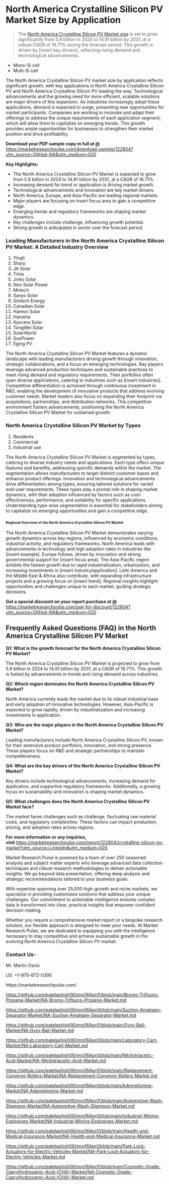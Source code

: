 <h1>North America Crystalline Silicon PV Market&nbsp;Size by Application</h1><blockquote><p>The <a href="https://marketresearchpulse.com/download-sample/122604?utm_source=GitHub-NA&amp;utm_medium=020">North America Crystalline Silicon PV Market size</a> is set to grow significantly from 5.9 billion in 2024 to 14.91 billion by 2031, at a robust CAGR of 16.71% during the forecast period. This growth is driven by [insert key drivers], reflecting rising demand and technological advancements.</p></blockquote><ul><li>Mono-Si cell <li> Multi-Si cell</li></ul><p>The North America Crystalline Silicon PV market size by application reflects significant growth, with key applications in North America Crystalline Silicon PV and North America Crystalline Silicon PV leading the way. Technological advancements and the growing need for more efficient, scalable solutions are major drivers of this expansion. As industries increasingly adopt these applications, demand is expected to surge, presenting new opportunities for market participants. Companies are working to innovate and adapt their offerings to address the unique requirements of each application segment, which will allow them to capitalize on emerging trends. This growth provides ample opportunities for businesses to strengthen their market position and drive profitability.</p><p><strong>Download your PDF sample copy in full at @ </strong><a href="https://marketresearchpulse.com/download-sample/122604?utm_source=GitHub-NA&amp;utm_medium=020">https://marketresearchpulse.com/download-sample/122604?utm_source=GitHub-NA&amp;utm_medium=020</a></p><p><strong>Key Highlights: </strong></p><ul><li>The North America Crystalline Silicon PV Market is expected to grow from 5.9 billion in 2024 to 14.91 billion by 2031, at a CAGR of 16.71%.</li><li>Increasing demand for trend or application is driving market growth.</li><li>Technological advancements and innovation are key market drivers.</li><li>North America, Europe, and Asia-Pacific are leading regional markets.</li><li>Major players are focusing on insert focus area to gain a competitive edge.</li><li>Emerging trends and regulatory frameworks are shaping market dynamics.</li><li>Key challenges include challenge, influencing growth potential.</li><li>Strong growth is anticipated in sector over the forecast period.</li></ul><h3>Leading Manufacturers in the North America Crystalline Silicon PV Market: A Detailed Industry Overview</h3><ol><li>Yingli</li><li>Sharp</li><li>JA Solar</li><li>Trina</li><li>Jinko Solar</li><li>Neo Solar Power</li><li>Motech</li><li>Sanyo Solar</li><li>Gintech Energy</li><li>Canadian Solar</li><li>Hareon Solar</li><li>Hanwha</li><li>Kyocera Solar</li><li>TongWei Solar</li><li>SolarWorld</li><li>SunPower</li><li>Eging PV</li></ol><div class="flex max-w-full flex-col flex-grow"><div class="min-h-8 text-message flex w-full flex-col items-end gap-2 whitespace-normal break-words [.text-message+&amp;]:mt-5" dir="auto" data-message-author-role="assistant" data-message-id="fd8432e4-4910-450d-b182-61b7bfb0a01f" data-message-model-slug="gpt-4o"><div class="flex w-full flex-col gap-1 empty:hidden first:pt-[3px]"><div class="markdown prose w-full break-words dark:prose-invert light"><p>The North America Crystalline Silicon PV Market features a dynamic landscape with leading manufacturers driving growth through innovation, strategic collaborations, and a focus on emerging technologies. Key players leverage advanced production techniques and sustainable practices to meet rising demand and regulatory requirements. Their portfolios often span diverse applications, catering to industries such as [insert industries]. Competitive differentiation is achieved through continuous investment in R&amp;D, enabling the development of innovative products that address evolving customer needs. Market leaders also focus on expanding their footprint via acquisitions, partnerships, and distribution networks. This competitive environment fosters advancements, positioning the North America Crystalline Silicon PV Market for sustained growth.</p></div></div></div></div><h3>North America Crystalline Silicon PV Market by Types</h3><ol><li>Residents <li> Commercial <li> Industrial use</li></ol><div class="flex max-w-full flex-col flex-grow"><div class="min-h-8 text-message flex w-full flex-col items-end gap-2 whitespace-normal break-words [.text-message+&amp;]:mt-5" dir="auto" data-message-author-role="assistant" data-message-id="084470be-0bb7-4664-bddf-5156b4f41249" data-message-model-slug="gpt-4o-mini"><div class="flex w-full flex-col gap-1 empty:hidden first:pt-[3px]"><div class="markdown prose w-full break-words dark:prose-invert light"><p>The North America Crystalline Silicon PV Market is segmented by types, catering to diverse industry needs and applications. Each type offers unique features and benefits, addressing specific demands within the market. The segmentation allows manufacturers to target distinct customer bases and enhance product offerings. Innovation and technological advancements drive differentiation among types, ensuring tailored solutions for varied end-user requirements. These types play a pivotal role in shaping market dynamics, with their adoption influenced by factors such as cost-effectiveness, performance, and suitability for specific applications. Understanding type-wise segmentation is essential for stakeholders aiming to capitalize on emerging opportunities and gain a competitive edge.</p></div></div></div></div><h3><span style="font-size: 11px;">Regional Overview of the North America Crystalline Silicon PV Market</span></h3><div class="flex max-w-full flex-col flex-grow"><div class="min-h-8 text-message flex w-full flex-col items-end gap-2 whitespace-normal break-words [.text-message+&amp;]:mt-5" dir="auto" data-message-author-role="assistant" data-message-id="e9038762-ce64-4e30-91c9-9bd413514231" data-message-model-slug="gpt-4o-mini"><div class="flex w-full flex-col gap-1 empty:hidden first:pt-[3px]"><div class="markdown prose w-full break-words dark:prose-invert light"><p>The North America Crystalline Silicon PV Market demonstrates varying growth dynamics across key regions, influenced by economic conditions, industrial activity, and regulatory frameworks. North America leads with advancements in technology and high adoption rates in industries like [insert example]. Europe follows, driven by innovation and strong governmental support for [insert focus area]. The Asia-Pacific region exhibits the fastest growth due to rapid industrialization, urbanization, and increasing investments in [insert industry/application]. Latin America and the Middle East &amp; Africa also contribute, with expanding infrastructure projects and a growing focus on [insert trend]. Regional insights highlight opportunities and challenges unique to each market, guiding strategic decisions.</p></div></div></div></div><p><strong>Get a special discount on your report purchase at @ </strong><a href="https://marketresearchpulse.com/ask-for-discount/122604?utm_source=GitHub-NA&amp;utm_medium=020">https://marketresearchpulse.com/ask-for-discount/122604?utm_source=GitHub-NA&amp;utm_medium=020</a></p><h2>Frequently Asked Questions (FAQ) in the North America Crystalline Silicon PV Market</h2><p><strong>Q1: What is the growth forecast for the North America Crystalline Silicon PV Market?</strong></p><p>The North America Crystalline Silicon PV Market is projected to grow from 5.9 billion in 2024 to 14.91 billion by 2031, at a CAGR of 16.71%. This growth is fueled by advancements in trends and rising demand across industries.</p><p><strong>Q2: Which region dominates the North America Crystalline Silicon PV Market?</strong></p><p>North America currently leads the market due to its robust industrial base and early adoption of innovative technologies. However, Asia-Pacific is expected to grow rapidly, driven by industrialization and increasing investments in application.</p><p><strong>Q3: Who are the major players in the North America Crystalline Silicon PV Market?</strong></p><p>Leading manufacturers include North America Crystalline Silicon PV, known for their extensive product portfolios, innovation, and strong presence. These players focus on R&amp;D and strategic partnerships to maintain competitiveness.</p><p><strong>Q4: What are the key drivers of the North America Crystalline Silicon PV Market?</strong></p><p>Key drivers include technological advancements, increasing demand for application, and supportive regulatory frameworks. Additionally, a growing focus on sustainability and innovation is shaping market dynamics.</p><p><strong>Q5: What challenges does the North America Crystalline Silicon PV Market face?</strong></p><p>The market faces challenges such as challenge, fluctuating raw material costs, and regulatory complexities. These factors can impact production, pricing, and adoption rates across regions.</p><p><strong>For more information or any inquiries, visit&nbsp;</strong><a href="https://marketresearchpulse.com/report/122604/crystalline-silicon-pv-market?utm_source=Linkedin&utm_medium=020">https://marketresearchpulse.com/report/122604/crystalline-silicon-pv-market?utm_source=Linkedin&utm_medium=020</a></p><p>Market Research Pulse is powered by a team of over 250 seasoned analysts and subject matter experts who leverage advanced data collection techniques and robust research methodologies to deliver actionable insights. We go beyond data presentation, offering deep analysis and strategic recommendations tailored to your business goals.</p><p>With expertise spanning over 25,000 high-growth and niche markets, we specialize in providing customized solutions that address your unique challenges. Our commitment to actionable intelligence ensures complex data is transformed into clear, practical insights that empower confident decision-making.</p><p>Whether you require a comprehensive market report or a bespoke research solution, our flexible approach is designed to meet your needs. At Market Research Pulse, we are dedicated to equipping you with the intelligence necessary to stay competitive and achieve sustainable growth in the evolving North America Crystalline Silicon PV market.</p><h3><strong>Contact Us-</strong></h3><p>Mr. Martin Davis</p><p>US: +1-970-672-0390</p><p>https://marketresearchpulse.com/</p><p><a href="https://github.com/patelashish06/mrp16April1/blob/main/Bromo-Trifluoro-Propene-Market/NA-Bromo-Trifluoro-Propene-Market.md">https://github.com/patelashish06/mrp16April1/blob/main/Bromo-Trifluoro-Propene-Market/NA-Bromo-Trifluoro-Propene-Market.md</a></p><p><a href="https://github.com/patelashish06/mrp16April/blob/main/Suction-Amalgam-Separator-Market/NA-Suction-Amalgam-Separator-Market.md">https://github.com/patelashish06/mrp16April/blob/main/Suction-Amalgam-Separator-Market/NA-Suction-Amalgam-Separator-Market.md</a></p><p><a href="https://github.com/patelashish06/mrp16April1/blob/main/Gyro-Ball-Market/NA-Gyro-Ball-Market.md">https://github.com/patelashish06/mrp16April1/blob/main/Gyro-Ball-Market/NA-Gyro-Ball-Market.md</a></p><p><a href="https://github.com/patelashish06/mrp16April/blob/main/Laboratory-Cart-Market/NA-Laboratory-Cart-Market.md">https://github.com/patelashish06/mrp16April/blob/main/Laboratory-Cart-Market/NA-Laboratory-Cart-Market.md</a></p><p><a href="https://github.com/patelashish06/mrp16April/blob/main/Nitrilotriacetic-Acid-Market/NA-Nitrilotriacetic-Acid-Market.md">https://github.com/patelashish06/mrp16April/blob/main/Nitrilotriacetic-Acid-Market/NA-Nitrilotriacetic-Acid-Market.md</a></p><p><a href="https://github.com/patelashish06/mrp16April1/blob/main/Replacement-Conveyor-Rollers-Market/NA-Replacement-Conveyor-Rollers-Market.md">https://github.com/patelashish06/mrp16April1/blob/main/Replacement-Conveyor-Rollers-Market/NA-Replacement-Conveyor-Rollers-Market.md</a></p><p><a href="https://github.com/patelashish06/mrp16April/blob/main/Ademetionine-Market/NA-Ademetionine-Market.md">https://github.com/patelashish06/mrp16April/blob/main/Ademetionine-Market/NA-Ademetionine-Market.md</a></p><p><a href="https://github.com/patelashish06/mrp16April1/blob/main/Automotive-Wash-Shampoo-Market/NA-Automotive-Wash-Shampoo-Market.md">https://github.com/patelashish06/mrp16April1/blob/main/Automotive-Wash-Shampoo-Market/NA-Automotive-Wash-Shampoo-Market.md</a></p><p><a href="https://github.com/patelashish06/mrp16April/blob/main/Industrial-Mining-Explosives-Market/NA-Industrial-Mining-Explosives-Market.md">https://github.com/patelashish06/mrp16April/blob/main/Industrial-Mining-Explosives-Market/NA-Industrial-Mining-Explosives-Market.md</a></p><p><a href="https://github.com/patelashish06/mrp16April1/blob/main/Health-and-Medical-Insurance-Market/NA-Health-and-Medical-Insurance-Market.md">https://github.com/patelashish06/mrp16April1/blob/main/Health-and-Medical-Insurance-Market/NA-Health-and-Medical-Insurance-Market.md</a></p><p><a href="https://github.com/patelashish06/mrp16April/blob/main/Park-Lock-Actuators-for-Electric-Vehicles-Market/NA-Park-Lock-Actuators-for-Electric-Vehicles-Market.md">https://github.com/patelashish06/mrp16April/blob/main/Park-Lock-Actuators-for-Electric-Vehicles-Market/NA-Park-Lock-Actuators-for-Electric-Vehicles-Market.md</a></p><p><a href="https://github.com/patelashish06/mrp16April1/blob/main/Cosmetic-Grade-Caprylhydroxamic-Acid-(CHA)-Market/NA-Cosmetic-Grade-Caprylhydroxamic-Acid-(CHA)-Market.md">https://github.com/patelashish06/mrp16April1/blob/main/Cosmetic-Grade-Caprylhydroxamic-Acid-(CHA)-Market/NA-Cosmetic-Grade-Caprylhydroxamic-Acid-(CHA)-Market.md</a></p>